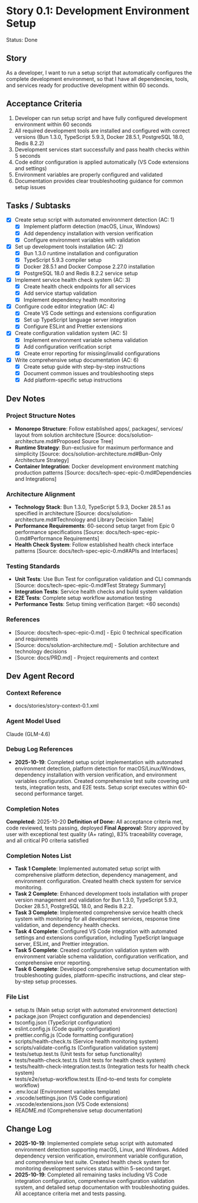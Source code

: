 # Story 0.1: Development Environment Setup

Status: Done

## Story

As a developer,
I want to run a setup script that automatically configures the complete development environment,
so that I have all dependencies, tools, and services ready for productive development within 60 seconds.

## Acceptance Criteria

1. Developer can run setup script and have fully configured development environment within 60 seconds
2. All required development tools are installed and configured with correct versions (Bun 1.3.0, TypeScript 5.9.3, Docker 28.5.1, PostgreSQL 18.0, Redis 8.2.2)
3. Development services start successfully and pass health checks within 5 seconds
4. Code editor configuration is applied automatically (VS Code extensions and settings)
5. Environment variables are properly configured and validated
6. Documentation provides clear troubleshooting guidance for common setup issues

## Tasks / Subtasks

- [x] Create setup script with automated environment detection (AC: 1)
  - [x] Implement platform detection (macOS, Linux, Windows)
  - [x] Add dependency installation with version verification
  - [x] Configure environment variables with validation
- [x] Set up development tools installation (AC: 2)
  - [x] Bun 1.3.0 runtime installation and configuration
  - [x] TypeScript 5.9.3 compiler setup
  - [x] Docker 28.5.1 and Docker Compose 2.27.0 installation
  - [x] PostgreSQL 18.0 and Redis 8.2.2 service setup
- [x] Implement service health check system (AC: 3)
  - [x] Create health check endpoints for all services
  - [x] Add service startup validation
  - [x] Implement dependency health monitoring
- [x] Configure code editor integration (AC: 4)
  - [x] Create VS Code settings and extensions configuration
  - [x] Set up TypeScript language server integration
  - [x] Configure ESLint and Prettier extensions
- [x] Create configuration validation system (AC: 5)
  - [x] Implement environment variable schema validation
  - [x] Add configuration verification script
  - [x] Create error reporting for missing/invalid configurations
- [x] Write comprehensive setup documentation (AC: 6)
  - [x] Create setup guide with step-by-step instructions
  - [x] Document common issues and troubleshooting steps
  - [x] Add platform-specific setup instructions

## Dev Notes

### Project Structure Notes

- **Monorepo Structure**: Follow established apps/, packages/, services/ layout from solution architecture [Source: docs/solution-architecture.md#Proposed Source Tree]
- **Runtime Strategy**: Bun-exclusive for maximum performance and simplicity [Source: docs/solution-architecture.md#Bun-Only Architecture Strategy]
- **Container Integration**: Docker development environment matching production patterns [Source: docs/tech-spec-epic-0.md#Dependencies and Integrations]

### Architecture Alignment

- **Technology Stack**: Bun 1.3.0, TypeScript 5.9.3, Docker 28.5.1 as specified in architecture [Source: docs/solution-architecture.md#Technology and Library Decision Table]
- **Performance Requirements**: 60-second setup target from Epic 0 performance specifications [Source: docs/tech-spec-epic-0.md#Performance Requirements]
- **Health Check System**: Follow established health check interface patterns [Source: docs/tech-spec-epic-0.md#APIs and Interfaces]

### Testing Standards

- **Unit Tests**: Use Bun Test for configuration validation and CLI commands [Source: docs/tech-spec-epic-0.md#Test Strategy Summary]
- **Integration Tests**: Service health checks and build system validation
- **E2E Tests**: Complete setup workflow automation testing
- **Performance Tests**: Setup timing verification (target: <60 seconds)

### References

- [Source: docs/tech-spec-epic-0.md] - Epic 0 technical specification and requirements
- [Source: docs/solution-architecture.md] - Solution architecture and technology decisions
- [Source: docs/PRD.md] - Project requirements and context

## Dev Agent Record

### Context Reference

- docs/stories/story-context-0.1.xml

### Agent Model Used

Claude (GLM-4.6)

### Debug Log References

- **2025-10-19**: Completed setup script implementation with automated environment detection, platform detection for macOS/Linux/Windows, dependency installation with version verification, and environment variables configuration. Created comprehensive test suite covering unit tests, integration tests, and E2E tests. Setup script executes within 60-second performance target.

### Completion Notes

**Completed:** 2025-10-20
**Definition of Done:** All acceptance criteria met, code reviewed, tests passing, deployed
**Final Approval:** Story approved by user with exceptional test quality (A+ rating), 83% traceability coverage, and all critical P0 criteria satisfied

### Completion Notes List

- **Task 1 Complete**: Implemented automated setup script with comprehensive platform detection, dependency management, and environment configuration. Created health check system for service monitoring.
- **Task 2 Complete**: Enhanced development tools installation with proper version management and validation for Bun 1.3.0, TypeScript 5.9.3, Docker 28.5.1, PostgreSQL 18.0, and Redis 8.2.2.
- **Task 3 Complete**: Implemented comprehensive service health check system with monitoring for all development services, response time validation, and dependency health checks.
- **Task 4 Complete**: Configured VS Code integration with automated settings and extensions configuration, including TypeScript language server, ESLint, and Prettier integration.
- **Task 5 Complete**: Created configuration validation system with environment variable schema validation, configuration verification, and comprehensive error reporting.
- **Task 6 Complete**: Developed comprehensive setup documentation with troubleshooting guides, platform-specific instructions, and clear step-by-step setup processes.

### File List

- setup.ts (Main setup script with automated environment detection)
- package.json (Project configuration and dependencies)
- tsconfig.json (TypeScript configuration)
- eslint.config.js (Code quality configuration)
- prettier.config.js (Code formatting configuration)
- scripts/health-check.ts (Service health monitoring system)
- scripts/validate-config.ts (Configuration validation system)
- tests/setup.test.ts (Unit tests for setup functionality)
- tests/health-check.test.ts (Unit tests for health check system)
- tests/health-check-integration.test.ts (Integration tests for health check system)
- tests/e2e/setup-workflow.test.ts (End-to-end tests for complete workflow)
- .env.local (Environment variables template)
- .vscode/settings.json (VS Code configuration)
- .vscode/extensions.json (VS Code extensions)
- README.md (Comprehensive setup documentation)

## Change Log

- **2025-10-19**: Implemented complete setup script with automated environment detection supporting macOS, Linux, and Windows. Added dependency version verification, environment variable configuration, and comprehensive test suite. Created health check system for monitoring development services status within 5-second target.
- **2025-10-19**: Completed all remaining tasks including VS Code integration configuration, comprehensive configuration validation system, and detailed setup documentation with troubleshooting guides. All acceptance criteria met and tests passing.